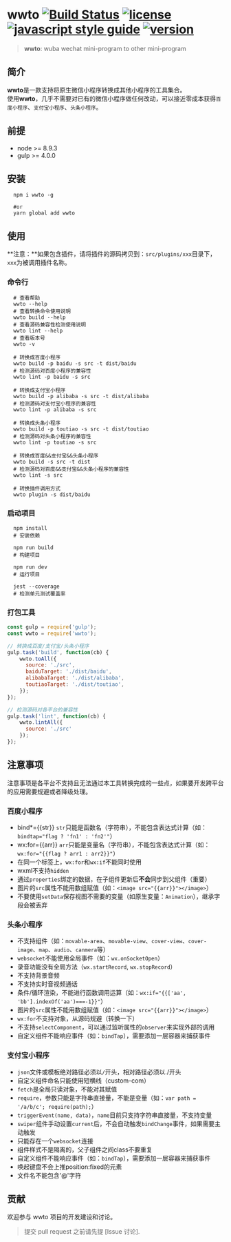 # wwto [![Build Status][travis-image]][travis-url] [![license][license-image]][license-url] [![javascript style guide][standard-image]][standard-url] [![version][version-image]][version-url]
<!-- [![Coverage Status][coveralls-image]][coveralls-url] -->

[travis-url]: https://www.travis-ci.org
[travis-image]: https://www.travis-ci.org/WangJuYan/wjyTest.svg?branch=master
[coveralls-url]: https://coveralls.io
[coveralls-image]: https://coveralls.io/repos/github/WangJuYan/wjyTest/badge.svg?branch=master
[standard-image]: https://img.shields.io/badge/code_style-standard-brightgreen.svg
[standard-url]: https://standardjs.com
[license-image]: https://img.shields.io/badge/license-MIT-blue.svg
[license-url]: demo/miniprogram-demo/LICENSE
[version-image]: https://img.shields.io/badge/version-v2.0.10-blue.svg
[version-url]: README.md

> **wwto**: wuba wechat mini-program to other mini-program

## 简介

**wwto**是一款支持将原生微信小程序转换成其他小程序的工具集合。  
使用**wwto**，几乎不需要对已有的微信小程序做任何改动，可以接近零成本获得`百度小程序`、`支付宝小程序`、`头条小程序`。

## 前提

- node >= 8.9.3
- gulp >= 4.0.0

## 安装

```shell
  npm i wwto -g

  #or
  yarn global add wwto
```

## 使用

**注意：**如果包含插件，请将插件的源码拷贝到：`src/plugins/xxx`目录下，`xxx`为被调用插件名称。

### 命令行

```shell
  # 查看帮助
  wwto --help
  # 查看转换命令使用说明
  wwto build --help
  # 查看源码兼容性检测使用说明
  wwto lint --help
  # 查看版本号
  wwto -v

  # 转换成百度小程序
  wwto build -p baidu -s src -t dist/baidu
  # 检测源码对百度小程序的兼容性
  wwto lint -p baidu -s src
  
  # 转换成支付宝小程序
  wwto build -p alibaba -s src -t dist/alibaba
  # 检测源码对支付宝小程序的兼容性
  wwto lint -p alibaba -s src
  
  # 转换成头条小程序
  wwto build -p toutiao -s src -t dist/toutiao
  # 检测源码对头条小程序的兼容性
  wwto lint -p toutiao -s src
  
  # 转换成百度&&支付宝&&头条小程序
  wwto build -s src -t dist
  # 检测源码对百度&&支付宝&&头条小程序的兼容性
  wwto lint -s src
  
  # 转换插件调用方式
  wwto plugin -s dist/baidu
```

### 启动项目

```shell
  npm install
  # 安装依赖

  npm run build
  # 构建项目

  npm run dev
  # 运行项目

  jest --coverage
  # 检测单元测试覆盖率
```

### 打包工具

```javascript
const gulp = require('gulp');
const wwto = require('wwto');

// 转换成百度/支付宝/头条小程序
gulp.task('build', function(cb) {
    wwto.toAll({
      source: './src',
      baiduTarget: './dist/baidu',
      alibabaTarget: './dist/alibaba',
      toutiaoTarget: './dist/toutiao',
    });
});

// 检测源码对各平台的兼容性
gulp.task('lint', function(cb) {
    wwto.lintAll({
      source: './src'
    });
});
```

## 注意事项

注意事项是各平台不支持且无法通过本工具转换完成的一些点，如果要开发跨平台的应用需要规避或者降级处理。

### 百度小程序

- bind*={{str}} `str`只能是函数名（字符串），不能包含表达式计算（如：`bindtap="flag ? 'fn1' : 'fn2'"`）
- wx:for={{arr}}  `arr`只能是变量名（字符串），不能包含表达式计算（如：`wx:for="{{flag ? arr1 : arr2}}"`）
- 在同一个标签上，`wx:for`和`wx:if`不能同时使用
- wxml不支持`hidden`
- 通过`properties`绑定的数据，在子组件更新后**不会**同步到父组件（重要）
- 图片的`src`属性不能用数组赋值（如：`<image src="{{arr}}"></image>`）
- 不要使用`setData`保存视图不需要的变量（如原生变量：`Animation`），继承字段会被丢弃

### 头条小程序

- 不支持组件（如：`movable-area`、`movable-view`、`cover-view`、`cover-image`、`map`、`audio`、`canmera`等）
- `websocket`不能使用全局事件（如：`wx.onSocketOpen`）
- 录音功能没有全局方法（`wx.startRecord`, `wx.stopRecord`）
- 不支持背景音频
- 不支持实时音视频通话
- 条件/循环渲染，不能进行函数调用运算（如：`wx:if="{{['aa', 'bb'].indexOf('aa')===-1}}"`）
- 图片的`src`属性不能用数组赋值（如：`<image src="{{arr}}"></image>`）
- `wx:for`不支持对象，从源码规避（转换一下）
- 不支持`selectComponent`，可以通过监听属性的`observer`来实现外部的调用
- 自定义组件不能响应事件（如：`bindTap`），需要添加一层容器来捕获事件

### 支付宝小程序

- `json`文件或模板绝对路径必须以`/`开头，相对路径必须以./开头
- 自定义组件命名只能使用短横线（custom-com）
- `fetch`是全局只读对象，不能对其赋值
- `require`，参数只能是字符串直接量，不能是变量（如：`var path = '/a/b/c'; require(path);`）
- `triggerEvent(name, data)`，`name`目前只支持字符串直接量，不支持变量
- `swiper`组件手动设置`current`后，不会自动触发`bindChange`事件，如果需要主动触发
- 只能存在一个`websocket`连接
- 组件样式不是隔离的，父子组件之间class不要重复
- 自定义组件不能响应事件（如：`bindTap`），需要添加一层容器来捕获事件
- 唤起键盘不会上推position:fixed的元素
- 文件名不能包含'@'字符

## 贡献

欢迎参与 wwto 项目的开发建设和讨论。
> 提交 pull request 之前请先提 [Issue 讨论].
